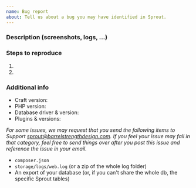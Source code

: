 ```yaml
---
name: Bug report
about: Tell us about a bug you may have identified in Sprout.
---
```


### Description (screenshots, logs, ...)



### Steps to reproduce

1.
2.

### Additional info

- Craft version:
- PHP version:
- Database driver & version:  
- Plugins & versions:

_For some issues, we may request that you send the following items to Support <sprout@barrelstrengthdesign.com>. If you feel your issue may fall in that category, feel free to send things over after you post this issue and reference the issue in your email._

- `composer.json`
- `storage/logs/web.log` (or a zip of the whole log folder)
- An export of your database (or, if you can't share the whole db, the specific Sprout tables)
